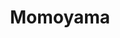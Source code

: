 ---
layout: place
title: "Momoyama"
permalink: /district-of-columbia/washington/momoyama.html
stateAbbr: DC
stateName: District of Columbia
cityName: Washington
seo:
  name: "Momoyama"
  type: Restaurant
  links: https://www.facebook.com/momoyamadc/
description: "This hideaway sushi spot also features cooked Japanese fare plus bento boxes & happy hour specials. Looking for sushi in Washington, District of Columbia? Ch..."
place_id: ChIJt1JwK4a3t4kRq4L61cpSMaU
photos:
  - name: >-
      places/ChIJt1JwK4a3t4kRq4L61cpSMaU/photos/AeeoHcIQJBNnPVv1butfl1MyQEyqPU-qNJTh7W_SVtvo1ltZswP48aDquHwChzWzRRjXunSFbndH0GllbH-E_7NBn3ekLdBMNL_hB4nhxGUua3PcdCo5iG2bHvKjXe7NjOEsdQSmwMbOoGZ2zjnNeSToQIy_-3kqI1azT2e0kudYaW2iar-jiEFqWUJhopUaAqcad4UhEm4cNbnjoF3ITRHdY7XoSosi3-yR_uddknTy42tE7eFCUhdK5p5WxuZB3SyaJ0JWPGo7ZZd-Ngq9oyo2jwtScBGV73M3TGwsjibDl231cQ
    widthPx: 2048
    heightPx: 996
    authorAttributions:
      - displayName: Momoyama
        uri: https://maps.google.com/maps/contrib/108806578058552936687
        photoUri: >-
          https://lh3.googleusercontent.com/a-/ALV-UjWReSU4bQ0jCz91OzitC1N7PWt6EeOogYc2vYFe4V089H57kBU=s100-p-k-no-mo
    flagContentUri: >-
      https://www.google.com/local/imagery/report/?cb_client=maps_api_places.places_api&image_key=!1e10!2sAF1QipN4xcvtLrdTlBqznnzjuX80JtFShr5kN1CkB9sX&hl=en-US
    googleMapsUri: >-
      https://www.google.com/maps/place//data=!3m4!1e2!3m2!1sAF1QipN4xcvtLrdTlBqznnzjuX80JtFShr5kN1CkB9sX!2e10!4m2!3m1!1s0x89b7b7862b7052b7:0xa53152cad5fa82ab
  - name: >-
      places/ChIJt1JwK4a3t4kRq4L61cpSMaU/photos/AeeoHcLpdKELlbeGq-0vyNNrR6DvUflNxH7mdIyj3qmT1CFZvYt2Wp4Zt2ETFa4adF9n6Bh55LMefkljyud6ufoTZ5KwKVazJYWkACqTcMJIWcnSN3065LvFAbk7ZtidiOpmHNa8aZLj7fuiNRhq3oBv_bZZ8B03PoHbKu3Jn7RhusnHc9jUkHd9aL01pjezb-ZvdRswXevgf6_V9K9Mu9jO1hHTnWJQiwhFC5NgC5Gn4DnbNx0FAsm2lgD0tR0I35bHNiqjiyNgWMifbozcXPMVTQmGKERsL3bS1teo8oDUHUdy_A
    widthPx: 2048
    heightPx: 1152
    authorAttributions:
      - displayName: Momoyama
        uri: https://maps.google.com/maps/contrib/108806578058552936687
        photoUri: >-
          https://lh3.googleusercontent.com/a-/ALV-UjWReSU4bQ0jCz91OzitC1N7PWt6EeOogYc2vYFe4V089H57kBU=s100-p-k-no-mo
    flagContentUri: >-
      https://www.google.com/local/imagery/report/?cb_client=maps_api_places.places_api&image_key=!1e10!2sAF1QipMR2QM5ra8Hg3YdMoSl6Eb7NFR3-idPhPHYnhhN&hl=en-US
    googleMapsUri: >-
      https://www.google.com/maps/place//data=!3m4!1e2!3m2!1sAF1QipMR2QM5ra8Hg3YdMoSl6Eb7NFR3-idPhPHYnhhN!2e10!4m2!3m1!1s0x89b7b7862b7052b7:0xa53152cad5fa82ab
  - name: >-
      places/ChIJt1JwK4a3t4kRq4L61cpSMaU/photos/AeeoHcKh-6kFJfeEJykUmjn6eXJzqGWtGOzfuT4pVvpvS0PsR8Dnza_EGqGUm8CJsUjBCOyCv8rLsln3LJOKOiHs0qEcFQZ6M21SC7qRk_x17NR8uKOqZOyJo1jyCdnfUAO_hiDLW2qNsMAOxbqCKAnEXXTEKWd4lJZihltZs8RUwrvK_IB346jbhzrJRp3inzwA-BZX8wSq3PT7pj9iHvyPKgE7KiIrdqcvyRkezT8l3Q2Xi9tXdByFtnWWWXdyIqndaHqCIk9KFBhpjR-dmi-ka54mmXAAmkyItNoGTVRsMVFePWZkyvPidiV_ebzViKLnqCAZPFPCs7vWd5CbPaVGD7lY_MTUULdpp4EXtgTov6HCi-K96doc7s-W3o-a3OUrzh2up5ZF4TXEvd5fVtVKEK9QI50bHjxv4JczAVWNR1V1AA
    widthPx: 2992
    heightPx: 2992
    authorAttributions:
      - displayName: Iffybog (Tony)
        uri: https://maps.google.com/maps/contrib/118099424260411438966
        photoUri: >-
          https://lh3.googleusercontent.com/a-/ALV-UjWYU8DjSZifUcxe_yg8DO082Euw5Xqa_00Pxgrkre7q16SOI0V4=s100-p-k-no-mo
    flagContentUri: >-
      https://www.google.com/local/imagery/report/?cb_client=maps_api_places.places_api&image_key=!1e10!2sCIHM0ogKEICAgIC_3OLrVA&hl=en-US
    googleMapsUri: >-
      https://www.google.com/maps/place//data=!3m4!1e2!3m2!1sCIHM0ogKEICAgIC_3OLrVA!2e10!4m2!3m1!1s0x89b7b7862b7052b7:0xa53152cad5fa82ab
  - name: >-
      places/ChIJt1JwK4a3t4kRq4L61cpSMaU/photos/AeeoHcJXeYF8i5OwB7P2PuBtQNRA9Vry-RPF2GGpL3IjsVjRbHTcOpreERkPnz2fmsJZwzePdjd4A5A0GtpafvHlnWYf7-G0d4G66-Tr857ImeuUHiDlKsJ-XGrdX3kYURNdPcLO9lnhxVH89769zVCf2v38_b22zTejaNdq6BpasEnabkdIMcbmslNHYbToaD8uoQIEw0ipn71pa4-JyyUcKeNp7COobG1ilZhrJ_BgoZqzbyS2KRl6KmzT4pZKw-diHGZUnywF6XqVPLLr3VuplndX02ekzQxAlOWGQ7xIUp57dyhTavAwaXEJ2tqPcL0B5-E211tVaxucOvKyVUkPQLe0hNjqw-gbx4ZCTLXAkIzga5QWtQqP4vGzihpXFp9RhoGvCBnwvpL1mh6LdRKgwhhj1V1YA8oS42ezC-I6Hl894Of9
    widthPx: 4000
    heightPx: 3000
    authorAttributions:
      - displayName: Trevor
        uri: https://maps.google.com/maps/contrib/110526238843533472522
        photoUri: >-
          https://lh3.googleusercontent.com/a-/ALV-UjVWM5OepnKfn5oPuM-wVMwAAqQRS8W-nmuaNO0bgU7mHx596THaUA=s100-p-k-no-mo
    flagContentUri: >-
      https://www.google.com/local/imagery/report/?cb_client=maps_api_places.places_api&image_key=!1e10!2sCIHM0ogKEICAgICL7Jn6vAE&hl=en-US
    googleMapsUri: >-
      https://www.google.com/maps/place//data=!3m4!1e2!3m2!1sCIHM0ogKEICAgICL7Jn6vAE!2e10!4m2!3m1!1s0x89b7b7862b7052b7:0xa53152cad5fa82ab
  - name: >-
      places/ChIJt1JwK4a3t4kRq4L61cpSMaU/photos/AeeoHcI8-N5cOiR0GoShf3--OvYP8NcEokmNxnJQqwS77l7ulWjBQw8zfZmDSZ1EJKJvaqtrdvB8cpeplxVv8JX_ZpdbScmQ7bgRg65KjWw_uKp6TCN9Y1DpYKil1ospD9bg0nfwfpd-I_25QE6JY-IUWvE7gji0sSflqf_k5Ftdqiuz5e11sD3wZdi-UExN1V8ucKQZEuqBQgBqQEsu2toG-evZDoVXostM4VBaDXlmWzCpBYI5w1nunwwwvszQ_NwNT3YyKaDSVhjS54hLK-6WEhePZkIHLwkZblsUq8CT7IivWz5QlMiBt2eT-gv4u3C2SbPIuec01Ua7vuodZFcJOexO1eZTpefUHymz15I714iuU66NVtBm_XLmkFw_ywXppR9MvPvObzQIuP-mJHzlvqt77KfcPcLpKC95rKC9o_lvdQff
    widthPx: 3840
    heightPx: 2160
    authorAttributions:
      - displayName: 박중기
        uri: https://maps.google.com/maps/contrib/112630530154093317838
        photoUri: >-
          https://lh3.googleusercontent.com/a-/ALV-UjWjGiBcR8HljCVyIirmxAm2qqQAaBREEYzh43hYJA0h3TW-fBD4=s100-p-k-no-mo
    flagContentUri: >-
      https://www.google.com/local/imagery/report/?cb_client=maps_api_places.places_api&image_key=!1e10!2sCIHM0ogKEICAgIDEtL2k_gE&hl=en-US
    googleMapsUri: >-
      https://www.google.com/maps/place//data=!3m4!1e2!3m2!1sCIHM0ogKEICAgIDEtL2k_gE!2e10!4m2!3m1!1s0x89b7b7862b7052b7:0xa53152cad5fa82ab
  - name: >-
      places/ChIJt1JwK4a3t4kRq4L61cpSMaU/photos/AeeoHcIXrS3av9Oix6ChTWp8t1hAQdnkI0CjPViYOyB08guP7qmCnvY5Jb7su8K2XlrapPl3s4S1aMSx-WKQ83c5K56M4f926c7QAPnI9XcewSGRashjZCFZaINTv2BIep7Sm753s-6NvrsSzv8fMhpg7pc5pAwLYZaJknCMNcNGDF9AaJ_15v5wWXmAd1KXSJeW_lPJs3ac8NxUc-t8z-R1lP1Ds-PVbZsJtNqUNwUkp0nc1QtEGzlrL68JVFAFa_iJUsks1-8PnqX_HTdJfWaq6xuqAWMptEyzKN2tH_PpCQE44wgs0k7dY96Gat8We8eoXh6U0FUC6xtBMfxUacCEDWj0iAQEj_fT6iyKwnNvxBQI-xkVHmoXUXpe_q8cqhaCldp2VdBFbzx-k2jyTnjhC4rn-PJ6nAq6wTr7VOg774u0P1fv
    widthPx: 4096
    heightPx: 2304
    authorAttributions:
      - displayName: Momoyama Restaurant
        uri: https://maps.google.com/maps/contrib/110755858704207084036
        photoUri: >-
          https://lh3.googleusercontent.com/a/ACg8ocLCN_uHVjt9Dk_RruXmQ5gs376q969irEVpHmW9u6jp-0qBmQ=s100-p-k-no-mo
    flagContentUri: >-
      https://www.google.com/local/imagery/report/?cb_client=maps_api_places.places_api&image_key=!1e10!2sCIHM0ogKEICAgIC8tbXxhwE&hl=en-US
    googleMapsUri: >-
      https://www.google.com/maps/place//data=!3m4!1e2!3m2!1sCIHM0ogKEICAgIC8tbXxhwE!2e10!4m2!3m1!1s0x89b7b7862b7052b7:0xa53152cad5fa82ab
  - name: >-
      places/ChIJt1JwK4a3t4kRq4L61cpSMaU/photos/AeeoHcIickPTZDiizx_15hDLFXYvI-fxcgDmFbasuN9pha2PPkcBOJXmu980erezvrnkjAm-64K3gk7HwjLvmrRDO5HLGQiwmXIhiz1SOd9vL-HhZL99GUlMnnXmJdS4YkXVdGpy01g7gfhTau2sHmnHbU112_dF-ifrNZy-8KuNdY7Cq1NKzOFVKWkammYMpUhqt_X4qxIF2bY8gaQzeYzfOkoMua0F35aDcIiCMBiqO3F7vv0vdOg7br3Y8QTWold8Cr4k3icPY2l2jToJUuodAy32wx7150kzDZnM_g9mtabsrwNUaH-oZ90zizuSTv0TbCatpB5VpKrGgdWo_MsQPmB123BoiNabMyNRGYnhUs2SMEiu-30rZN44IoRss_CQKuj17GVE4JHQXYsUTdPx4y7MN5TGaDO0kYo_Y0c5AifiOw
    widthPx: 4032
    heightPx: 2268
    authorAttributions:
      - displayName: Roberta Ewane
        uri: https://maps.google.com/maps/contrib/101603358889591464940
        photoUri: >-
          https://lh3.googleusercontent.com/a-/ALV-UjVmfvxgvvX6XreQQ2MDxLwepaTs14HoZFywQvRib4fEvass7WrIYw=s100-p-k-no-mo
    flagContentUri: >-
      https://www.google.com/local/imagery/report/?cb_client=maps_api_places.places_api&image_key=!1e10!2sCIHM0ogKEICAgIC33pzpFw&hl=en-US
    googleMapsUri: >-
      https://www.google.com/maps/place//data=!3m4!1e2!3m2!1sCIHM0ogKEICAgIC33pzpFw!2e10!4m2!3m1!1s0x89b7b7862b7052b7:0xa53152cad5fa82ab
  - name: >-
      places/ChIJt1JwK4a3t4kRq4L61cpSMaU/photos/AeeoHcIgrqZZPYg2rMCW7ZDlFFo6jA54uoeRIw0m9eEPMirmwQoFUdkAJ43NEwDVeAl7uptKUDMpMYWnWmSHfVkT2oasu69TvSHWAOVRmPAMx_P5MV9WOmulP6Xhc5EbaPkqLzj5PaPt7JkNODe3F07JgIVaG0C-KSaQ5By1i2_rsMLhxQgNhwgq0l_g7IEAb_YclBR2AmTa2PX6GzBZLpgV-gcNIslaUOp049t175ozGlDGl_j3EwZinGQUOqpksM_BK38vNeWEGERFp8R6o3lMjcO2s30w7DOzm4sjPS3jGeN8RwFKp0uCxxGuzNVGK9fUSlSI0aB4rSGZDgf9LhfsYLeZ36j6fH57Y_ZgM6oKo3T421gQZeyAclcZZuObDQdUSwx1hGg1HUlTrBSP2nuYRrTpDnh9BK2vTMpF1M99LE-zJXDV
    widthPx: 4000
    heightPx: 3000
    authorAttributions:
      - displayName: Trevor
        uri: https://maps.google.com/maps/contrib/110526238843533472522
        photoUri: >-
          https://lh3.googleusercontent.com/a-/ALV-UjVWM5OepnKfn5oPuM-wVMwAAqQRS8W-nmuaNO0bgU7mHx596THaUA=s100-p-k-no-mo
    flagContentUri: >-
      https://www.google.com/local/imagery/report/?cb_client=maps_api_places.places_api&image_key=!1e10!2sCIHM0ogKEICAgICL7Jn63AE&hl=en-US
    googleMapsUri: >-
      https://www.google.com/maps/place//data=!3m4!1e2!3m2!1sCIHM0ogKEICAgICL7Jn63AE!2e10!4m2!3m1!1s0x89b7b7862b7052b7:0xa53152cad5fa82ab
  - name: >-
      places/ChIJt1JwK4a3t4kRq4L61cpSMaU/photos/AeeoHcLinaXzjSwJZdC8KT1iiQGTRQJ-E-1v8n4M1qbcNrfygx_g1wMSp7qGBCd59BJJH_0wYma0spr9rOzpXLQ1moZPyV0m0qDfnj49nIVBrCAl3xUr2P-6S4pl6xOdfs8mxMT9tdljJjWMnSOHLMqKoAzYNJbHAMUBm_teeXkvN448jzmimOi7DbnDy1P-0EnBmheFdcMYY6fHNqk-mUFmAeBOsGXKr8lVjglWm2MtbnA2XSlamJcn024xdBMIcxjtaZESGWtgEad-CzwQD6G5WwMIfeUyWBZBJfSi045GxjN4WKdcOUl3AR7m6ijkjpezJ_kEZ7oXgWMbUiBXO_KyJzAUzCP3aO1lvKTqexKI9MfEENoRafQKoR-Hhr7K2eifS5Vbl0VIRGGVj5no57rzkwdrAAyq85IQRH6H9R8tO1_KRIw
    widthPx: 4080
    heightPx: 3072
    authorAttributions:
      - displayName: Brian Lenk
        uri: https://maps.google.com/maps/contrib/102907616976460991457
        photoUri: >-
          https://lh3.googleusercontent.com/a-/ALV-UjW0sd2FUp-wvNxNeyNL1jjGm0mQXsMxwwl7a3UMchgahLpZqaMlAg=s100-p-k-no-mo
    flagContentUri: >-
      https://www.google.com/local/imagery/report/?cb_client=maps_api_places.places_api&image_key=!1e10!2sCIHM0ogKEICAgID3tMOvrAE&hl=en-US
    googleMapsUri: >-
      https://www.google.com/maps/place//data=!3m4!1e2!3m2!1sCIHM0ogKEICAgID3tMOvrAE!2e10!4m2!3m1!1s0x89b7b7862b7052b7:0xa53152cad5fa82ab
  - name: >-
      places/ChIJt1JwK4a3t4kRq4L61cpSMaU/photos/AeeoHcJJBvQExTvdJRL0OAsFehWRULp4I4RosI_Av2vKYSq9h0mozRXTTiejdMWBSQOrXnN0pm4KN26zOWBIq0doWGHwDrlYdvyef1EautbRn8P4XiZvEPrXE4KyqUbjvidKBvAptJcoOuPfhiJqO0LHyrmZaVncNdOne6oSWq-mlns5FWQkIJfD9MlWAIkBYlN6zxNnOpWQ7iamG6cjdZdQPdgWUPlN5aALSVC8pdw_usZ8aGRvPwlIPjeHgrCeC8-1BjYaAKjvXIVHjHyRvwcq0jtj_uviibDXwFgQNDyWTJQDRTdiaDUKWIDvA2Vj-Og2NjQa0f2uEE4OgqXF-gdkdfM11f_SZYuKx3jD7jOqewX7YFIyMbBDKsZ0BjzTSp0RwxiHrp7-qObr34XbGLMRmdQqOnSvmx2u5XiFmBLkj3jw5A
    widthPx: 4032
    heightPx: 3024
    authorAttributions:
      - displayName: CS쉐어링
        uri: https://maps.google.com/maps/contrib/116370937023002820964
        photoUri: >-
          https://lh3.googleusercontent.com/a-/ALV-UjVDOTtp6cMUz1PbOji5Tbx5lRCS0ASFgOt2leEHnd6inu5gb5vP=s100-p-k-no-mo
    flagContentUri: >-
      https://www.google.com/local/imagery/report/?cb_client=maps_api_places.places_api&image_key=!1e10!2sCIHM0ogKEICAgIDLjuPzJw&hl=en-US
    googleMapsUri: >-
      https://www.google.com/maps/place//data=!3m4!1e2!3m2!1sCIHM0ogKEICAgIDLjuPzJw!2e10!4m2!3m1!1s0x89b7b7862b7052b7:0xa53152cad5fa82ab
address: 231 2nd St NW, Washington, DC 20001, USA
street: 231 2nd St NW
city: Washington
state: DC
zip: '20001'
country: USA
neighborhood: Northwest Washington
latitude: '38.893268'
longitude: '-77.013400'
accessibility_options:
  wheelchairAccessibleParking: false
  wheelchairAccessibleEntrance: false
business_status: OPERATIONAL
name: Momoyama
google_maps_links:
  directionsUri: >-
    https://www.google.com/maps/dir//''/data=!4m7!4m6!1m1!4e2!1m2!1m1!1s0x89b7b7862b7052b7:0xa53152cad5fa82ab!3e0
  placeUri: https://maps.google.com/?cid=11903386321243767467
  writeAReviewUri: >-
    https://www.google.com/maps/place//data=!4m3!3m2!1s0x89b7b7862b7052b7:0xa53152cad5fa82ab!12e1
  reviewsUri: >-
    https://www.google.com/maps/place//data=!4m4!3m3!1s0x89b7b7862b7052b7:0xa53152cad5fa82ab!9m1!1b1
  photosUri: >-
    https://www.google.com/maps/place//data=!4m3!3m2!1s0x89b7b7862b7052b7:0xa53152cad5fa82ab!10e5
primary_type: Japanese Restaurant
opening_hours:
  regular: null
  current: null
secondary_opening_hours:
  regular:
    weekdayDescriptions: null
    type: null
  current:
    weekdayDescriptions: null
    type: null
phone: (202) 737-0397
price_level: PRICE_LEVEL_INEXPENSIVE
price_range: $10 &ndash; $20
rating: '4.4'
rating_count: 381
website: https://www.facebook.com/momoyamadc/
reviews:
  - name: >-
      places/ChIJt1JwK4a3t4kRq4L61cpSMaU/reviews/ChZDSUhNMG9nS0VJQ0FnTUN3NnFTTlhBEAE
    relativePublishTimeDescription: 3 weeks ago
    rating: 5
    text:
      text: >-
        Complete authenticity. The people running this place are super sweet and
        always want you to leave happy. The sushi was the best I've had in a
        while. Highly recommend the Avocado Salmon Roll to start. The ramen was
        pretty spicy, but there is a mild option. If you are iffy on spice,
        definitely get the mild ramen. Overall the meal was affordable and
        delicious :)
      languageCode: en
    originalText:
      text: >-
        Complete authenticity. The people running this place are super sweet and
        always want you to leave happy. The sushi was the best I've had in a
        while. Highly recommend the Avocado Salmon Roll to start. The ramen was
        pretty spicy, but there is a mild option. If you are iffy on spice,
        definitely get the mild ramen. Overall the meal was affordable and
        delicious :)
      languageCode: en
    authorAttribution:
      displayName: Alli O
      uri: https://www.google.com/maps/contrib/112724293485704339941/reviews
      photoUri: >-
        https://lh3.googleusercontent.com/a-/ALV-UjUD8u_KUEt-sWluZzVo7IyKwa2Wnc73FvzHWGkE9cWEqQKZdv3KhA=s128-c0x00000000-cc-rp-mo-ba3
    publishTime: '2025-03-18T04:39:27.760054Z'
    flagContentUri: >-
      https://www.google.com/local/review/rap/report?postId=ChZDSUhNMG9nS0VJQ0FnTUN3NnFTTlhBEAE&d=17924085&t=1
    googleMapsUri: >-
      https://www.google.com/maps/reviews/data=!4m6!14m5!1m4!2m3!1sChZDSUhNMG9nS0VJQ0FnTUN3NnFTTlhBEAE!2m1!1s0x89b7b7862b7052b7:0xa53152cad5fa82ab
  - name: >-
      places/ChIJt1JwK4a3t4kRq4L61cpSMaU/reviews/ChdDSUhNMG9nS0VJQ0FnSUMzM3B6cHB3RRAB
    relativePublishTimeDescription: 5 months ago
    rating: 5
    text:
      text: >-
        The place was small, cute, and charming. True mom and pop shop, the
        owners were so kind and doting. Tried the Bibimbap bowl and the mint
        lemonade and it did NOT disappoint. The owner and the cook herself, even
        mixed the Bibimbap for us. It felt like eating dinner at Grandma's
        house, and I can't wait to go back!
      languageCode: en
    originalText:
      text: >-
        The place was small, cute, and charming. True mom and pop shop, the
        owners were so kind and doting. Tried the Bibimbap bowl and the mint
        lemonade and it did NOT disappoint. The owner and the cook herself, even
        mixed the Bibimbap for us. It felt like eating dinner at Grandma's
        house, and I can't wait to go back!
      languageCode: en
    authorAttribution:
      displayName: Roberta Ewane
      uri: https://www.google.com/maps/contrib/101603358889591464940/reviews
      photoUri: >-
        https://lh3.googleusercontent.com/a-/ALV-UjVmfvxgvvX6XreQQ2MDxLwepaTs14HoZFywQvRib4fEvass7WrIYw=s128-c0x00000000-cc-rp-mo
    publishTime: '2024-11-05T22:20:38.272693Z'
    flagContentUri: >-
      https://www.google.com/local/review/rap/report?postId=ChdDSUhNMG9nS0VJQ0FnSUMzM3B6cHB3RRAB&d=17924085&t=1
    googleMapsUri: >-
      https://www.google.com/maps/reviews/data=!4m6!14m5!1m4!2m3!1sChdDSUhNMG9nS0VJQ0FnSUMzM3B6cHB3RRAB!2m1!1s0x89b7b7862b7052b7:0xa53152cad5fa82ab
  - name: >-
      places/ChIJt1JwK4a3t4kRq4L61cpSMaU/reviews/ChdDSUhNMG9nS0VJQ0FnSUR2bS1ING5BRRAB
    relativePublishTimeDescription: 3 months ago
    rating: 5
    text:
      text: >-
        Truly a nice small mom and pop shop. The bento boxes are filling and the
        flavors are good and not too intense. The pairing of the capers and red
        onion on the lightly cooked salmon makes for a delicious bite. If you’re
        in the area visiting the capitol or the botanical gardens I highly
        recommend stopping by
      languageCode: en
    originalText:
      text: >-
        Truly a nice small mom and pop shop. The bento boxes are filling and the
        flavors are good and not too intense. The pairing of the capers and red
        onion on the lightly cooked salmon makes for a delicious bite. If you’re
        in the area visiting the capitol or the botanical gardens I highly
        recommend stopping by
      languageCode: en
    authorAttribution:
      displayName: Alex Lin
      uri: https://www.google.com/maps/contrib/100532503215311559517/reviews
      photoUri: >-
        https://lh3.googleusercontent.com/a-/ALV-UjUGoUCe2MZJej4E63SRYYSBanVjlV4LzPeBdsXVwu4xz04TS-_-=s128-c0x00000000-cc-rp-mo
    publishTime: '2024-12-24T09:27:11.317827Z'
    flagContentUri: >-
      https://www.google.com/local/review/rap/report?postId=ChdDSUhNMG9nS0VJQ0FnSUR2bS1ING5BRRAB&d=17924085&t=1
    googleMapsUri: >-
      https://www.google.com/maps/reviews/data=!4m6!14m5!1m4!2m3!1sChdDSUhNMG9nS0VJQ0FnSUR2bS1ING5BRRAB!2m1!1s0x89b7b7862b7052b7:0xa53152cad5fa82ab
  - name: >-
      places/ChIJt1JwK4a3t4kRq4L61cpSMaU/reviews/ChZDSUhNMG9nS0VJQ0FnSUN2cGJMLUVREAE
    relativePublishTimeDescription: 4 months ago
    rating: 5
    text:
      text: >-
        Lovely little hole in the wall sushi/bento box place. Really satisfying
        meal. If you're hungry, get two sushi rolls or a box.
      languageCode: en
    originalText:
      text: >-
        Lovely little hole in the wall sushi/bento box place. Really satisfying
        meal. If you're hungry, get two sushi rolls or a box.
      languageCode: en
    authorAttribution:
      displayName: Samuel Lechtman
      uri: https://www.google.com/maps/contrib/100118112754796239893/reviews
      photoUri: >-
        https://lh3.googleusercontent.com/a/ACg8ocK2v3BnfIu4bMWcsBw_LlVZITzkaMRyfz3g_A_LRM7iGYxchQ=s128-c0x00000000-cc-rp-mo-ba5
    publishTime: '2024-12-13T00:44:02.363044Z'
    flagContentUri: >-
      https://www.google.com/local/review/rap/report?postId=ChZDSUhNMG9nS0VJQ0FnSUN2cGJMLUVREAE&d=17924085&t=1
    googleMapsUri: >-
      https://www.google.com/maps/reviews/data=!4m6!14m5!1m4!2m3!1sChZDSUhNMG9nS0VJQ0FnSUN2cGJMLUVREAE!2m1!1s0x89b7b7862b7052b7:0xa53152cad5fa82ab
  - name: >-
      places/ChIJt1JwK4a3t4kRq4L61cpSMaU/reviews/ChZDSUhNMG9nS0VJQ0FnSUNmdmZQMVh3EAE
    relativePublishTimeDescription: 3 months ago
    rating: 1
    text:
      text: >-
        My family of 5 was visiting DC and went to this place for a quick lunch.
        The space is small and we sat directly next (on same table as another
        group, which is no big deal, in a big city we are grateful to find
        seating) Each of us ordered either a roll, two or box. Food was good. My
        son quickly realized that he would like to order another roll and the
        owner said no and claimed they were out of rice which was clearly a lie.
        It was very awkward and, feeling uncomfortable, we figured let’s get out
        of there and asked for the check. In the following couple of minutes, we
        continued to realize that we were lied too because orders continued to
        be served, clearly including rice. After all it’s a sushi place. Check
        was about $60 and left 60 cents tip not appreciating being lied to. How
        much worth can service be? As soon as owner’s wife got a hold of the
        check while we are getting ready to leave, she began to appear upset,
        raised her voice in a foreign language and immediately began clearing
        the table while my wife and kids are still there, almost pushing them
        out of the way. Terrible and disrespectful service. Get your sushi
        elsewhere with good, honest service and decent space / atmosphere.
      languageCode: en
    originalText:
      text: >-
        My family of 5 was visiting DC and went to this place for a quick lunch.
        The space is small and we sat directly next (on same table as another
        group, which is no big deal, in a big city we are grateful to find
        seating) Each of us ordered either a roll, two or box. Food was good. My
        son quickly realized that he would like to order another roll and the
        owner said no and claimed they were out of rice which was clearly a lie.
        It was very awkward and, feeling uncomfortable, we figured let’s get out
        of there and asked for the check. In the following couple of minutes, we
        continued to realize that we were lied too because orders continued to
        be served, clearly including rice. After all it’s a sushi place. Check
        was about $60 and left 60 cents tip not appreciating being lied to. How
        much worth can service be? As soon as owner’s wife got a hold of the
        check while we are getting ready to leave, she began to appear upset,
        raised her voice in a foreign language and immediately began clearing
        the table while my wife and kids are still there, almost pushing them
        out of the way. Terrible and disrespectful service. Get your sushi
        elsewhere with good, honest service and decent space / atmosphere.
      languageCode: en
    authorAttribution:
      displayName: Peter Ibrahim
      uri: https://www.google.com/maps/contrib/113852207581276704219/reviews
      photoUri: >-
        https://lh3.googleusercontent.com/a-/ALV-UjXjp8IhjwrhLvak_vJSI1T7ZW_vg5Y1WaSkLbLA3WBdWMLDums_dw=s128-c0x00000000-cc-rp-mo-ba4
    publishTime: '2024-12-31T22:47:07.223079Z'
    flagContentUri: >-
      https://www.google.com/local/review/rap/report?postId=ChZDSUhNMG9nS0VJQ0FnSUNmdmZQMVh3EAE&d=17924085&t=1
    googleMapsUri: >-
      https://www.google.com/maps/reviews/data=!4m6!14m5!1m4!2m3!1sChZDSUhNMG9nS0VJQ0FnSUNmdmZQMVh3EAE!2m1!1s0x89b7b7862b7052b7:0xa53152cad5fa82ab
parking_options:
  valetParking: false
payment_options:
  acceptsCreditCards: true
  acceptsDebitCards: true
  acceptsCashOnly: false
  acceptsNfc: true
allow_dogs: null
curbside_pickup: null
delivery: null
dine_in: true
good_for_children: null
good_for_groups: null
good_for_sports: false
live_music: false
menu_for_children: false
outdoor_seating: true
reservable: true
restroom: true
serves_beer: true
serves_breakfast: false
serves_brunch: false
serves_cocktails: null
serves_coffee: null
serves_dinner: true
serves_dessert: true
serves_lunch: true
serves_vegetarian_food: null
serves_wine: true
takeout: true
summary: >-
  This hideaway sushi spot also features cooked Japanese fare plus bento boxes &
  happy hour specials.

---